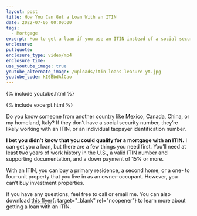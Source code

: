 ```yaml
---
layout: post
title: How You Can Get a Loan With an ITIN
date: 2022-07-05 00:00:00
tags:
  - Mortgage
excerpt: How to get a loan if you use an ITIN instead of a social security number.
enclosure:
pullquote:
enclosure_type: video/mp4
enclosure_time:
use_youtube_image: true
youtube_alternate_image: /uploads/itin-loans-leasure-yt.jpg
youtube_code: kI6BbdAtCao
---
```

{% include youtube.html %}

{% include excerpt.html %}

Do you know someone from another country like Mexico, Canada, China, or my homeland, Italy? If they don’t have a social security number, they’re likely working with an ITIN, or an individual taxpayer identification number.

**I bet you didn’t know that you could qualify for a mortgage with an ITIN.** I can get you a loan, but there are a few things you need first. You’ll need at least two years of work history in the U.S., a valid ITIN number and supporting documentation, and a down payment of 15% or more.

With an ITIN, you can buy a primary residence, a second home, or a one- to four-unit property that you live in as an owner-occupant. However, you can’t buy investment properties.

If you have any questions, feel free to call or email me. You can also download [this flyer](/uploads/itin-borrower-download-2022.pdf){: target="_blank" rel="noopener"} to learn more about getting a loan with an ITIN.
